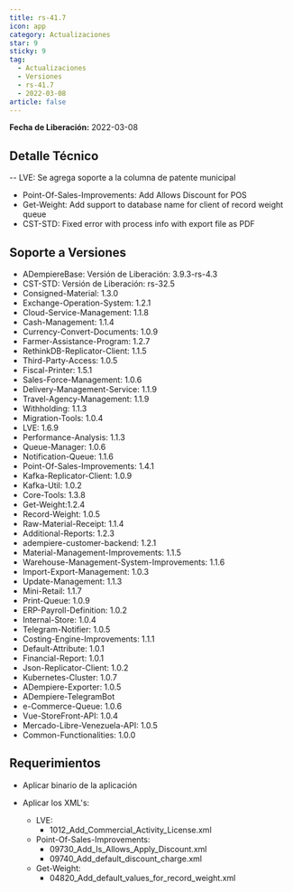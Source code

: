 ```yaml
---
title: rs-41.7
icon: app
category: Actualizaciones
star: 9
sticky: 9
tag:
  - Actualizaciones
  - Versiones
  - rs-41.7
  - 2022-03-08
article: false
---
```


**Fecha de Liberación:** 2022-03-08

## Detalle Técnico

-- LVE: Se agrega soporte a la columna de patente municipal

- Point-Of-Sales-Improvements: Add Allows Discount for POS
- Get-Weight: Add support to database name for client of record weight queue
- CST-STD: Fixed error with process info with export file as PDF

## Soporte a Versiones

- ADempiereBase: Versión de Liberación: 3.9.3-rs-4.3
- CST-STD: Versión de Liberación: rs-32.5
- Consigned-Material: 1.3.0
- Exchange-Operation-System: 1.2.1
- Cloud-Service-Management: 1.1.8
- Cash-Management: 1.1.4
- Currency-Convert-Documents: 1.0.9
- Farmer-Assistance-Program: 1.2.7
- RethinkDB-Replicator-Client: 1.1.5
- Third-Party-Access: 1.0.5
- Fiscal-Printer: 1.5.1
- Sales-Force-Management: 1.0.6
- Delivery-Management-Service: 1.1.9
- Travel-Agency-Management: 1.1.9
- Withholding: 1.1.3
- Migration-Tools: 1.0.4
- LVE: 1.6.9
- Performance-Analysis: 1.1.3
- Queue-Manager: 1.0.6
- Notification-Queue: 1.1.6
- Point-Of-Sales-Improvements: 1.4.1
- Kafka-Replicator-Client: 1.0.9
- Kafka-Util: 1.0.2
- Core-Tools: 1.3.8
- Get-Weight:1.2.4
- Record-Weight: 1.0.5
- Raw-Material-Receipt: 1.1.4
- Additional-Reports: 1.2.3
- adempiere-customer-backend: 1.2.1
- Material-Management-Improvements: 1.1.5
- Warehouse-Management-System-Improvements: 1.1.6
- Import-Export-Management: 1.0.3
- Update-Management: 1.1.3
- Mini-Retail: 1.1.7
- Print-Queue: 1.0.9
- ERP-Payroll-Definition: 1.0.2
- Internal-Store: 1.0.4
- Telegram-Notifier: 1.0.5
- Costing-Engine-Improvements: 1.1.1
- Default-Attribute: 1.0.1
- Financial-Report: 1.0.1
- Json-Replicator-Client: 1.0.2
- Kubernetes-Cluster: 1.0.7
- ADempiere-Exporter: 1.0.5
- ADempiere-TelegramBot
- e-Commerce-Queue: 1.0.6
- Vue-StoreFront-API: 1.0.4
- Mercado-Libre-Venezuela-API: 1.0.5
- Common-Functionalities: 1.0.0

## Requerimientos

- Aplicar binario de la aplicación
- Aplicar los XML's:

  - LVE:
    - 1012_Add_Commercial_Activity_License.xml
  - Point-Of-Sales-Improvements:
    - 09730_Add_Is_Allows_Apply_Discount.xml
    - 09740_Add_default_discount_charge.xml
  - Get-Weight:
    - 04820_Add_default_values_for_record_weight.xml
